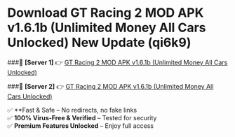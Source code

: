 # Download GT Racing 2 MOD APK v1.6.1b (Unlimited Money All Cars Unlocked) New Update (qi6k9)  



###🔹 **[Server 1]** 👉 [GT Racing 2 MOD APK v1.6.1b (Unlimited Money All Cars Unlocked)](https://apkcomod.com?title=GT_Racing_2_MOD_APK_v1.6.1b_(Unlimited_Money_All_Cars_Unlocked)) 

###🔹 **[Server 2]** 👉 [GT Racing 2 MOD APK v1.6.1b (Unlimited Money All Cars Unlocked)](https://apkcomod.com?title=GT_Racing_2_MOD_APK_v1.6.1b_(Unlimited_Money_All_Cars_Unlocked))  

✅ **Fast & Safe – No redirects, no fake links  
✅ **100% Virus-Free & Verified** – Tested for security  
✅ **Premium Features Unlocked** – Enjoy full access  


